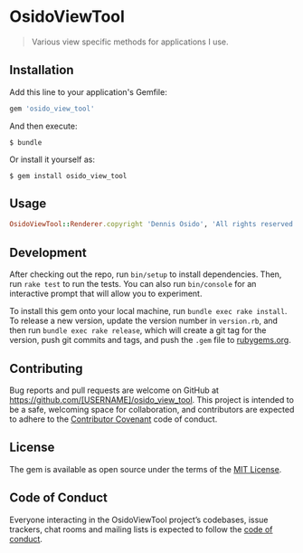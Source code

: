 # OsidoViewTool

> Various view specific methods for applications I use.

## Installation

Add this line to your application's Gemfile:

```ruby
gem 'osido_view_tool'
```

And then execute:

    $ bundle

Or install it yourself as:

    $ gem install osido_view_tool

## Usage

```ruby
OsidoViewTool::Renderer.copyright 'Dennis Osido', 'All rights reserved'
```

## Development

After checking out the repo, run `bin/setup` to install dependencies. Then, run `rake test` to run the tests. You can also run `bin/console` for an interactive prompt that will allow you to experiment.

To install this gem onto your local machine, run `bundle exec rake install`. To release a new version, update the version number in `version.rb`, and then run `bundle exec rake release`, which will create a git tag for the version, push git commits and tags, and push the `.gem` file to [rubygems.org](https://rubygems.org).

## Contributing

Bug reports and pull requests are welcome on GitHub at https://github.com/[USERNAME]/osido_view_tool. This project is intended to be a safe, welcoming space for collaboration, and contributors are expected to adhere to the [Contributor Covenant](http://contributor-covenant.org) code of conduct.

## License

The gem is available as open source under the terms of the [MIT License](https://opensource.org/licenses/MIT).

## Code of Conduct

Everyone interacting in the OsidoViewTool project’s codebases, issue trackers, chat rooms and mailing lists is expected to follow the [code of conduct](https://github.com/[USERNAME]/osido_view_tool/blob/master/CODE_OF_CONDUCT.md).
